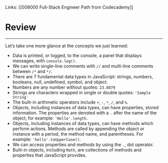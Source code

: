Links:  [[008000 Full-Stack Engineer Path from Codecademy]]
# Review
---
Let’s take one more glance at the concepts we just learned:

-   Data is printed, or logged, to the console, a panel that displays messages, with `console.log()`.
-   We can write single-line comments with `//` and multi-line comments between `/*` and `*/`.
-   There are 7 fundamental data types in JavaScript: strings, numbers, booleans, null, undefined, symbol, and object.
-   Numbers are any number without quotes: `23.8879`
-   Strings are characters wrapped in single or double quotes: `'Sample String'`
-   The built-in arithmetic operators include `+`, `-`, `*`, `/`, and `%`.
-   Objects, including instances of data types, can have properties, stored information. The properties are denoted with a `.` after the name of the object, for example: `'Hello'.length`.
-   Objects, including instances of data types, can have methods which perform actions. Methods are called by appending the object or instance with a period, the method name, and parentheses. For example: `'hello'.toUpperCase()`.
-   We can access properties and methods by using the `.`, dot operator.
-   Built-in objects, including `Math`, are collections of methods and properties that JavaScript provides.